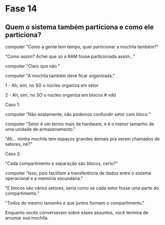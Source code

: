# Fase 14

## Quem o sistema também particiona e como ele particiona?

computer "Como a gente tem tempo, quer particionar a mochila também?"

"Como assim? Achei que só a RAM fosse particionada assim..."

computer "Claro que não."

computer "A mochila também deve ficar organizada."

1 - Ah, sim, no SO o núcleo organiza em setor

2 - Ah, sim, no SO o núcleo organiza em blocos # vdd

Caso 1:

computer "Não exatamente, não podemos confundir setor com bloco."

computer "Setor é um termo mais de hardware, e é o menor tamanho de uma unidade de armazenamento."

"Ah... minha mochila tem espaços grandes demais pra serem chamados de setores, né?"

Caso 2:

"Cada compartimento e separação são blocos, certo?"

computer "Isso, pois facilitam a transferência de dados entre o sistema operacional e a memória secundária."

"E blocos são vários setores, seria como se cada setor fosse uma parte do compartimento."

"Todos do mesmo tamanho e que juntos formam o compartimento."

Enquanto vocês conversavam sobre esses assuntos, você termina de arrumar sua mochila.
